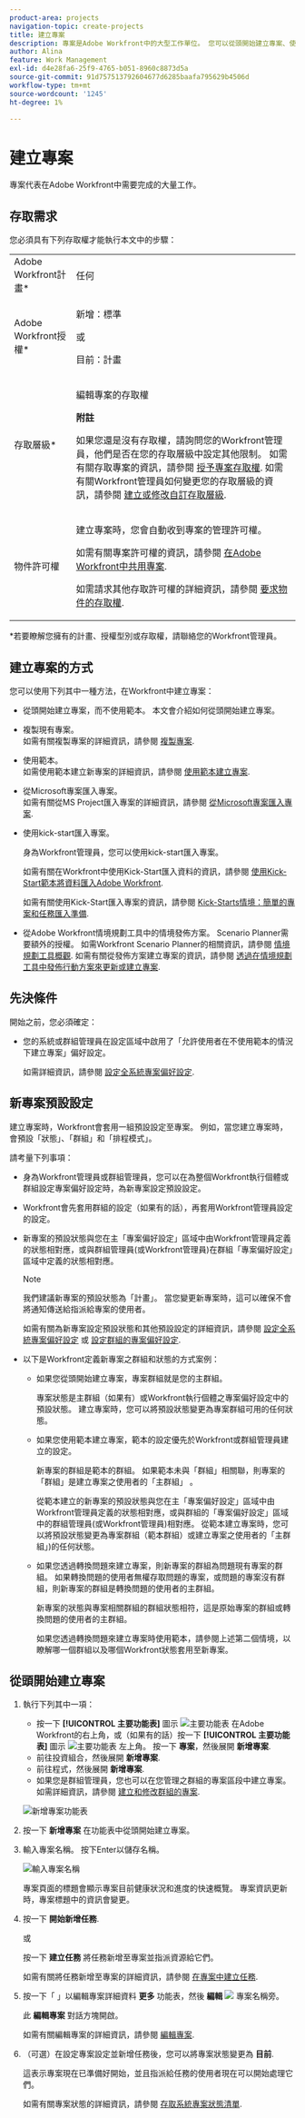 ```yaml
---
product-area: projects
navigation-topic: create-projects
title: 建立專案
description: 專案是Adobe Workfront中的大型工作單位。 您可以從頭開始建立專案、使用範本，或將問題或任務轉換為專案。
author: Alina
feature: Work Management
exl-id: d4e28fa6-25f9-4765-b051-8960c8873d5a
source-git-commit: 91d757513792604677d6285baafa795629b4506d
workflow-type: tm+mt
source-wordcount: '1245'
ht-degree: 1%

---
```


# 建立專案

<!--
<p data-mc-conditions="QuicksilverOrClassic.Draft mode">(NOTE:this is linked from the UI from the Projects global nav section in classic. Do not change/ remove)</p>
-->

<!-- Audited: 12/2023 -->

專案代表在Adobe Workfront中需要完成的大量工作。

## 存取需求

<!--drafted for P&P - replace table below with this:

<table style="table-layout:auto"> 
 <col> 
 <col> 
 <tbody> 
  <tr> 
   <td role="rowheader">Workfront plan*</td> 
   <td> <p>Any</p> </td> 
  </tr> 
  <tr> 
   <td role="rowheader">Workfront license*</td> 
   <td> <p>Current license: Standard </p>
   Or
   <p>Legacy license: Plan </p>
    </td> 
  </tr> 
  <tr> 
   <td role="rowheader">Access level*</td> 
   <td> <p>Edit access to Projects</p> <p><b>NOTE</b>
   
   If you still don't have access, ask your Workfront administrator if they set additional restrictions in your access level. For information about access to projects, see <a href="../../../administration-and-setup/add-users/configure-and-grant-access/grant-access-projects.md" class="MCXref xref">Grant access to projects</a>. For information on how a Workfront administrator can change your access level, see <a href="../../../administration-and-setup/add-users/configure-and-grant-access/create-modify-access-levels.md" class="MCXref xref">Create or modify custom access levels</a>. </p> </td> 
  </tr> 
  <tr> 
   <td role="rowheader">Object permissions</td> 
   <td> <p>When you create a project you automatically receive Manage permissions to the project </p> <p> For information about project permissions, see <a href="../../../workfront-basics/grant-and-request-access-to-objects/share-a-project.md" class="MCXref xref">Share a project in Adobe Workfront</a>.</p> <p>For information on requesting additional access, see <a href="../../../workfront-basics/grant-and-request-access-to-objects/request-access.md" class="MCXref xref">Request access to objects </a>.</p> </td> 
  </tr> 
 </tbody> 
</table>

-->

您必須具有下列存取權才能執行本文中的步驟：

<table style="table-layout:auto"> 
 <col> 
 <col> 
 <tbody> 
  <tr> 
   <td role="rowheader">Adobe Workfront計畫*</td> 
   <td> <p>任何</p> </td> 
  </tr> 
  <tr> 
   <td role="rowheader">Adobe Workfront授權*</td> 
   <td> <p>新增：標準</p>
        <p>或</p>
        <p>目前：計畫 </p> </td> 
  </tr> 
  <tr> 
   <td role="rowheader">存取層級*</td> 
   <td> <p>編輯專案的存取權</p> <p><b>附註</b>

如果您還是沒有存取權，請詢問您的Workfront管理員，他們是否在您的存取層級中設定其他限制。 如需有關存取專案的資訊，請參閱 <a href="../../../administration-and-setup/add-users/configure-and-grant-access/grant-access-projects.md" class="MCXref xref">授予專案存取權</a>. 如需有關Workfront管理員如何變更您的存取層級的資訊，請參閱 <a href="../../../administration-and-setup/add-users/configure-and-grant-access/create-modify-access-levels.md" class="MCXref xref">建立或修改自訂存取層級</a>. </p> </td>
</tr> 
  <tr> 
   <td role="rowheader">物件許可權</td> 
   <td> <p>建立專案時，您會自動收到專案的管理許可權。</p> <p> 如需有關專案許可權的資訊，請參閱 <a href="../../../workfront-basics/grant-and-request-access-to-objects/share-a-project.md" class="MCXref xref">在Adobe Workfront中共用專案</a>.</p> <p>如需請求其他存取許可權的詳細資訊，請參閱 <a href="../../../workfront-basics/grant-and-request-access-to-objects/request-access.md" class="MCXref xref">要求物件的存取權</a>.</p> </td> 
  </tr> 
 </tbody> 
</table>

&#42;若要瞭解您擁有的計畫、授權型別或存取權，請聯絡您的Workfront管理員。

## 建立專案的方式

您可以使用下列其中一種方法，在Workfront中建立專案：

* 從頭開始建立專案，而不使用範本。 本文會介紹如何從頭開始建立專案。

* 複製現有專案。\
  如需有關複製專案的詳細資訊，請參閱 [複製專案](../../../manage-work/projects/manage-projects/copy-project.md).

* 使用範本。\
  如需使用範本建立新專案的詳細資訊，請參閱 [使用範本建立專案](../../../manage-work/projects/create-projects/create-project-from-template.md).

* 從Microsoft專案匯入專案。\
  如需有關從MS Project匯入專案的詳細資訊，請參閱 [從Microsoft專案匯入專案](../../../manage-work/projects/create-projects/import-project-from-ms-project.md).

* 使用kick-start匯入專案。

  身為Workfront管理員，您可以使用kick-start匯入專案。

  如需有關在Workfront中使用Kick-Start匯入資料的資訊，請參閱 [使用Kick-Start範本將資料匯入Adobe Workfront](../../../administration-and-setup/manage-workfront/using-kick-starts/import-data-via-kickstarts.md).

  如需有關使用Kick-Start匯入專案的資訊，請參閱 [Kick-Starts情境：簡單的專案和任務匯入準備](../../../administration-and-setup/manage-workfront/using-kick-starts/kick-starts-scenario-simple-project-task-import-prep.md).

* 從Adobe Workfront情境規劃工具中的情境發佈方案。 Scenario Planner需要額外的授權。 如需Workfront Scenario Planner的相關資訊，請參閱 [情境規劃工具概觀](../../../scenario-planner/scenario-planner-overview.md). 如需有關從發佈方案建立專案的資訊，請參閱  [透過在情境規劃工具中發佈行動方案來更新或建立專案](../../../scenario-planner/publish-scenarios-update-projects.md).

## 先決條件

開始之前，您必須確定：

* 您的系統或群組管理員在設定區域中啟用了「允許使用者在不使用範本的情況下建立專案」偏好設定。

  如需詳細資訊，請參閱 [設定全系統專案偏好設定](../../../administration-and-setup/set-up-workfront/configure-system-defaults/set-project-preferences.md).

## 新專案預設設定

建立專案時，Workfront會套用一組預設設定至專案。 例如，當您建立專案時，會預設「狀態」、「群組」和「排程模式」。

請考量下列事項：

* 身為Workfront管理員或群組管理員，您可以在為整個Workfront執行個體或群組設定專案偏好設定時，為新專案設定預設設定。
* Workfront會先套用群組的設定（如果有的話），再套用Workfront管理員設定的設定。
* 新專案的預設狀態與您在主「專案偏好設定」區域中由Workfront管理員定義的狀態相對應，或與群組管理員(或Workfront管理員)在群組「專案偏好設定」區域中定義的狀態相對應。

  >[!NOTE]
  >
  >我們建議新專案的預設狀態為「計畫」。 當您變更新專案時，這可以確保不會將通知傳送給指派給專案的使用者。
  >
  >如需有關為新專案設定預設狀態和其他預設設定的詳細資訊，請參閱 [設定全系統專案偏好設定](../../../administration-and-setup/set-up-workfront/configure-system-defaults/set-project-preferences.md) 或 [設定群組的專案偏好設定](../../../administration-and-setup/manage-groups/create-and-manage-groups/configure-project-preferences-group.md).

* 以下是Workfront定義新專案之群組和狀態的方式案例：

   * 如果您從頭開始建立專案，專案群組就是您的主群組。

     專案狀態是主群組（如果有）或Workfront執行個體之專案偏好設定中的預設狀態。 建立專案時，您可以將預設狀態變更為專案群組可用的任何狀態。

   * 如果您使用範本建立專案，範本的設定優先於Workfront或群組管理員建立的設定。

     新專案的群組是範本的群組。 如果範本未與「群組」相關聯，則專案的「群組」是建立專案之使用者的「主群組」 。

     從範本建立的新專案的預設狀態與您在主「專案偏好設定」區域中由Workfront管理員定義的狀態相對應，或與群組的「專案偏好設定」區域中的群組管理員(或Workfront管理員)相對應。 從範本建立專案時，您可以將預設狀態變更為專案群組（範本群組）或建立專案之使用者的「主群組」)的任何狀態。

   * 如果您透過轉換問題來建立專案，則新專案的群組為問題現有專案的群組。 如果轉換問題的使用者無權存取問題的專案，或問題的專案沒有群組，則新專案的群組是轉換問題的使用者的主群組。

     新專案的狀態與專案相關群組的群組狀態相符，這是原始專案的群組或轉換問題的使用者的主群組。

     如果您透過轉換問題來建立專案時使用範本，請參閱上述第二個情境，以瞭解哪一個群組以及哪個Workfront狀態套用至新專案。

## 從頭開始建立專案

1. 執行下列其中一項：

   * 按一下 **[!UICONTROL 主要功能表]** 圖示 ![主要功能表](/help/_includes/assets/main-menu-icon.png) 在Adobe Workfront的右上角，或（如果有的話）按一下 **[!UICONTROL 主要功能表]** 圖示 ![主要功能表](/help/_includes/assets/main-menu-icon-left-nav.png) 左上角。 按一下 **專案**，然後展開 **新增專案**.
   * 前往投資組合，然後展開 **新增專案**.
   * 前往程式，然後展開 **新增專案**.
   * 如果您是群組管理員，您也可以在您管理之群組的專案區段中建立專案。 如需詳細資訊，請參閱 [建立和修改群組的專案](../../../administration-and-setup/manage-groups/work-with-group-objects/create-and-modify-a-groups-projects.md).

   ![新增專案功能表](assets/new-project-dropdown-nwe-350x358.png)

1. 按一下 **新增專案** 在功能表中從頭開始建立專案。
1. 輸入專案名稱。 按下Enter以儲存名稱。

   ![輸入專案名稱](assets/rename-untitled-project.png)

   專案頁面的標題會顯示專案目前健康狀況和進度的快速概覽。 專案資訊更新時，專案標題中的資訊會變更。

1. 按一下 **開始新增任務**.

   或

   按一下 **建立任務** 將任務新增至專案並指派資源給它們。

   如需有關將任務新增至專案的詳細資訊，請參閱 [在專案中建立任務](../../../manage-work/tasks/create-tasks/create-tasks-in-project.md).

1. 按一下「 」以編輯專案詳細資料 **更多** 功能表，然後 **編輯** ![](assets/qs-edit-icon.png) 專案名稱旁。

   此 **編輯專案** 對話方塊開啟。

   如需有關編輯專案的詳細資訊，請參閱 [編輯專案](../../../manage-work/projects/manage-projects/edit-projects.md).

1. （可選）在設定專案設定並新增任務後，您可以將專案狀態變更為 **目前**.

   這表示專案現在已準備好開始，並且指派給任務的使用者現在可以開始處理它們。

   如需有關專案狀態的詳細資訊，請參閱 [存取系統專案狀態清單](../../../administration-and-setup/customize-workfront/creating-custom-status-and-priority-labels/project-statuses.md).
